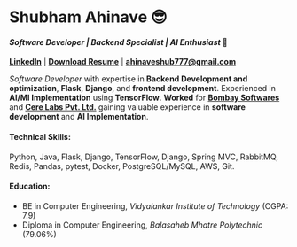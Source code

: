 # Shubham Ahinave 😎	
#### *Software Developer | Backend Specialist | AI Enthusiast* :rocket:

**[LinkedIn](https://www.linkedin.com/in/shubham-ahinave/)** | **[Download Resume](https://drive.google.com/file/d/1F5CmrD_5-X0q_TQVM5DZQwbweVDHcinp/view?usp=sharing)** | **ahinaveshub777@gmail.com**

*Software Developer* with expertise in **Backend Development and optimization**, **Flask**, **Django**, and **frontend development**. Experienced in **AI/Ml Implementation** using **TensorFlow**. **Worked** for **[Bombay Softwares](https://www.bombaysoftwares.com/)** and **[Cere Labs Pvt. Ltd.](https://www.cerelabs.com/)** gaining valuable experience in **software development** and **AI Implementation**.

#### **Technical Skills:** 
Python, Java, Flask, Django, TensorFlow, Django, Spring MVC, RabbitMQ, Redis, Pandas, pytest, Docker, PostgreSQL/MySQL, AWS, Git.

#### **Education:** 
- BE in Computer Engineering, *Vidyalankar Institute of Technology* (CGPA: 7.9)
- Diploma in Computer Engineering, *Balasaheb Mhatre Polytechnic* (79.06%)
